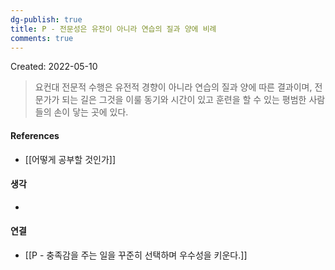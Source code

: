 ```yaml
---
dg-publish: true
title: P - 전문성은 유전이 아니라 연습의 질과 양에 비례
comments: true
---
```


Created: 2022-05-10

>요컨대 전문적 수행은 유전적 경향이 아니라 연습의 질과 양에 따른 결과이며, 전문가가 되는 길은 그것을 이룰 동기와 시간이 있고 훈련을 할 수 있는 평범한 사람들의 손이 닿는 곳에 있다.

#### References
- [[어떻게 공부할 것인가]]

#### 생각
- 

#### 연결
- [[P - 충족감을 주는 일을 꾸준히 선택하며 우수성을 키운다.]]